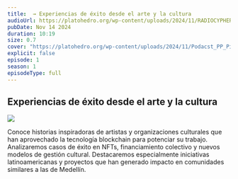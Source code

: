 ```yaml
---
title:  → Experiencias de éxito desde el arte y la cultura
audioUrl: https://platohedro.org/wp-content/uploads/2024/11/RADIOCYPHER_PP_EPISODIO3.mp3
pubDate: Nov 14 2024
duration: 10:19
size: 0.7
cover: "https://platohedro.org/wp-content/uploads/2024/11/Podacst_PP_Pieza_3.jpg"
explicit: false
episode: 1
season: 1
episodeType: full
---
```



## Experiencias de éxito desde el arte y la cultura

![](https://platohedro.org/wp-content/uploads/2024/11/Podacst_PP_Pieza_4.jpg)

Conoce historias inspiradoras de artistas y organizaciones culturales que han aprovechado la tecnología blockchain para potenciar su trabajo. Analizaremos casos de éxito en NFTs, financiamiento colectivo y nuevos modelos de gestión cultural. Destacaremos especialmente iniciativas latinoamericanas y proyectos que han generado impacto en comunidades similares a las de Medellín.
